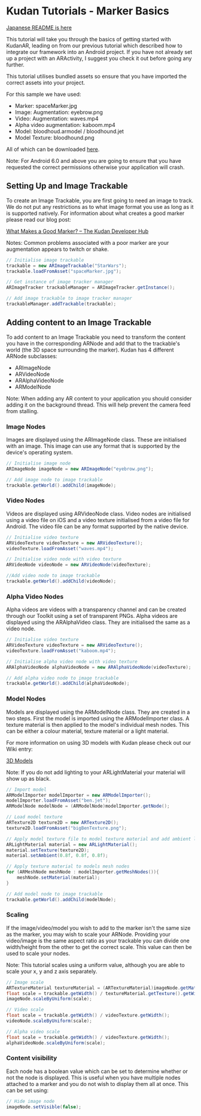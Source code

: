 # Kudan Tutorials - Marker Basics

[Japanese README is here](./README.md)

This tutorial will take you through the basics of getting started with KudanAR, leading on from our previous tutorial which described how to integrate our framework into an Android project. If you have not already set up a project with an ARActivity, I suggest you check it out before going any further.

This tutorial utilises bundled assets so ensure that you have imported the correct assets into your project.

For this sample we have used:

* Marker: spaceMarker.jpg
* Image: Augmentation: eyebrow.png
* Video: Augmentation: waves.mp4
* Alpha video augmentation: kaboom.mp4
* Model: bloodhoud.armodel / bloodhound.jet
* Model Texture: bloodhound.png

All of which can be downloaded [here](https://jp.xlsoft.com/demo2/kudan/tutorials/assets.zip).

Note: For Android 6.0 and above you are going to ensure that you have requested the correct permissions otherwise your application will crash.

## Setting Up and Image Trackable

To create an Image Trackable, you are first going to need an image to track. We do not put any restrictions as to what image format you use as long as it is supported natively. For information about what creates a good marker please read our blog post:

[What Makes a Good Marker? – The Kudan Developer Hub](https://www.xlsoft.com/doc/kudan/what-makes-a-good-marker/)

Notes: Common problems associated with a poor marker are your augmentation appears to twitch or shake.

```java
// Initialise image trackable
trackable = new ARImageTrackable("StarWars");
trackable.loadFromAsset("spaceMarker.jpg");

// Get instance of image tracker manager
ARImageTracker trackableManager = ARImageTracker.getInstance();

// Add image trackable to image tracker manager
trackableManager.addTrackable(trackable);
```

## Adding content to an Image Trackable

To add content to an Image Trackable you need to transform the content you have in the corresponding ARNode and add that to the trackable's world (the 3D space surrounding the marker). Kudan has 4 different ARNode subclasses:

* ARImageNode
* ARVideoNode
* ARAlphaVideoNode
* ARModelNode

Note: When adding any AR content to your application you should consider adding it on the background thread. This will help prevent the camera feed from stalling.

### Image Nodes

Images are displayed using the ARImageNode class. These are initialised with an image. This image can use any format that is supported by the device's operating system.


```java
// Initialise image node
ARImageNode imageNode = new ARImageNode("eyebrow.png");

// Add image node to image trackable
trackable.getWorld().addChild(imageNode);
```

### Video Nodes

Videos are displayed using ARVideoNode class. Video nodes are initialised using a video file on iOS and a video texture initialised from a video file for Android. The video file can be any format supported by the native device.

```java
// Initialise video texture
ARVideoTexture videoTexture = new ARVideoTexture();
videoTexture.loadFromAsset("waves.mp4");

// Initialise video node with video texture
ARVideoNode videoNode = new ARVideoNode(videoTexture);

//Add video node to image trackable
trackable.getWorld().addChild(videoNode);
```

### Alpha Video Nodes

Alpha videos are videos with a transparency channel and can be created through our Toolkit using a set of transparent PNGs. Alpha videos are displayed using the ARAlphaVideo class. They are initialised the same as a video node.

```java
// Initialise video texture
ARVideoTexture videoTexture = new ARVideoTexture();
videoTexture.loadFromAsset("kaboom.mp4");

// Initialise alpha video node with video texture
ARAlphaVideoNode alphaVideoNode = new ARAlphaVideoNode(videoTexture);

// Add alpha video node to image trackable
trackable.getWorld().addChild(alphaVideoNode);
```

### Model Nodes

Models are displayed using the ARModelNode class. They are created in a two steps. First the model is imported using the ARModelImporter class. A texture material is then applied to the model's individual mesh nodes. This can be either a colour material, texture material or a light material.

For more information on using 3D models with Kudan please check out our Wiki entry:

[3D Models](https://www.xlsoft.com/doc/kudan/3d-models/)

Note: If you do not add lighting to your ARLightMaterial your material will show up as black.

```java
// Import model
ARModelImporter modelImporter = new ARModelImporter();
modelImporter.loadFromAsset("ben.jet");
ARModelNode modelNode = (ARModelNode)modelImporter.getNode();

// Load model texture
ARTexture2D texture2D = new ARTexture2D();
texture2D.loadFromAsset("bigBenTexture.png");

// Apply model texture file to model texture material and add ambient lighting
ARLightMaterial material = new ARLightMaterial();
material.setTexture(texture2D);
material.setAmbient(0.8f, 0.8f, 0.8f);

// Apply texture material to models mesh nodes
for (ARMeshNode meshNode : modelImporter.getMeshNodes()){
    meshNode.setMaterial(material);
}

// Add model node to image trackable
trackable.getWorld().addChild(modelNode);
```

### Scaling

If the image/video/model you wish to add to the marker isn't the same size as the marker, you may wish to scale your ARNode. Providing your video/image is the same aspect ratio as your trackable you can divide one width/height from the other to get the correct scale. This value can then be used to scale your nodes.

Note: This tutorial scales using a uniform value, although you are able to scale your x, y and z axis separately.

```java
// Image scale
ARTextureMaterial textureMaterial = (ARTextureMaterial)imageNode.getMaterial();
float scale = trackable.getWidth() / textureMaterial.getTexture().getWidth();
imageNode.scaleByUniform(scale);

// Video scale
float scale = trackable.getWidth() / videoTexture.getWidth();
videoNode.scaleByUniform(scale);

// Alpha video scale
float scale = trackable.getWidth() / videoTexture.getWidth();
alphaVideoNode.scaleByUniform(scale);
```

### Content visibility

Each node has a boolean value which can be set to determine whether or not the node is displayed. This is useful when you have multiple nodes attached to a marker and you do not wish to display them all at once. This can be set using:

```java
// Hide image node
imageNode.setVisible(false);
```